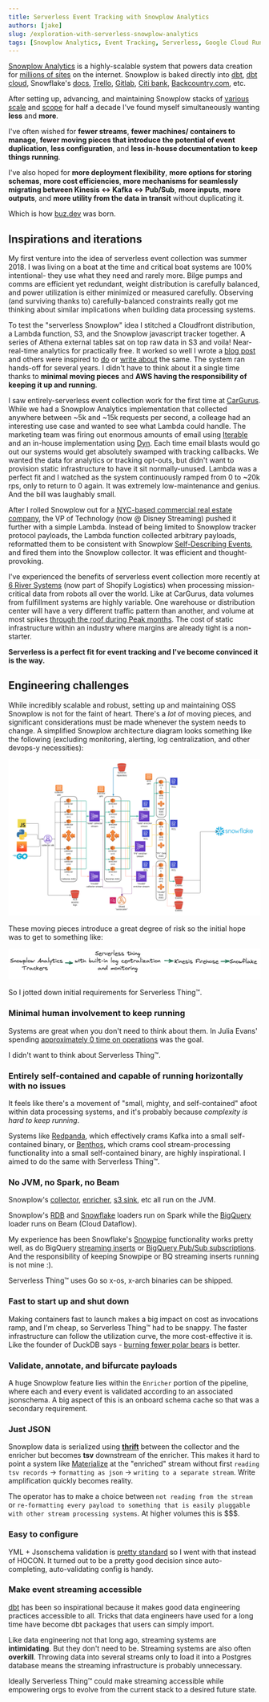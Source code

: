 ```yaml
---
title: Serverless Event Tracking with Snowplow Analytics
authors: [jake]
slug: /exploration-with-serverless-snowplow-analytics
tags: [Snowplow Analytics, Event Tracking, Serverless, Google Cloud Run, Pub/Sub, BigQuery]
---
```


[Snowplow Analytics](https://snowplow.io/) is a highly-scalable system that powers data creation for [millions of sites](https://trends.builtwith.com/analytics/Snowplow) on the internet. Snowplow is baked directly into [dbt](https://github.com/dbt-labs/dbt-core/blob/main/core/dbt/tracking.py#L33-L47), [dbt cloud](https://cloud.getdbt.com/), Snowflake's [docs](https://docs.snowflake.com/en/user-guide-getting-started.html), [Trello](https://trello.com/), [Gitlab](https://gitlab.com/), [Citi bank](https://www.citi.com/), [Backcountry.com](https://www.backcountry.com/), etc.

After setting up, advancing, and maintaining Snowplow stacks of [various scale](https://bostata.com/268-billion-events-with-snowplow-snowflake-at-cargurus) and [scope](https://bostata.com/client-side-instrumentation-for-under-one-dollar) for half a decade I've found myself simultaneously wanting **less** and **more**.

I've often wished for **fewer streams**, **fewer machines/ containers to manage**, **fewer moving pieces that introduce the potential of event duplication**, **less configuration**, and **less in-house documentation to keep things running**.

I've also hoped for **more deployment flexibility**, **more options for storing schemas**, **more cost efficiencies**, **more mechanisms for seamlessly migrating between Kinesis <-> Kafka <-> Pub/Sub**, **more inputs**, **more outputs**, and **more utility from the data in transit** without duplicating it.


Which is how [buz.dev](https://buz.dev) was born.


## Inspirations and iterations

My first venture into the idea of serverless event collection was summer 2018. I was living on a boat at the time and critical boat systems are 100% intentional- they use what they need and rarely more. Bilge pumps and comms are efficient yet redundant, weight distribution is carefully balanced, and power utilization is either minimized or measured carefully. Observing (and surviving thanks to) carefully-balanced constraints really got me thinking about similar implications when building data processing systems.

To test the "serverless Snowplow" idea I stitched a Cloudfront distribution, a Lambda function, S3, and the Snowplow javascript tracker together. A series of Athena external tables sat on top raw data in S3 and voila! Near-real-time analytics for practically free. It worked so well I wrote a [blog post](https://bostata.com/client-side-instrumentation-for-under-one-dollar/) and others were inspired to [do](https://discourse.snowplow.io/t/snowplow-serverless/1912/14) or [write about](https://www.ownyourbusinessdata.net/enrich-snowplow-data-with-aws-lambda-function/) the same. The system ran hands-off for several years. I didn't have to think about it a single time thanks to **minimal moving pieces** and **AWS having the responsibility of keeping it up and running**. 

I saw entirely-serverless event collection work for the first time at [CarGurus](https://www.cargurus.com/). While we had a Snowplow Analytics implementation that collected anywhere between ~5k and ~15k requests per second, a colleage had an interesting use case and wanted to see what Lambda could handle. The marketing team was firing out enormous amounts of email using [Iterable](https://iterable.com/) and an in-house implementation using [Dyn](https://help.dyn.com/email-delivery-gsg/). Each time email blasts would go out our systems would get absolutely swamped with tracking callbacks. We wanted the data for analytics or tracking opt-outs, but didn't want to provision static infrastructure to have it sit normally-unused. Lambda was a perfect fit and I watched as the system continuously ramped from 0 to ~20k rps, only to return to 0 again. It was extremely low-maintenance and genius. And the bill was laughably small.

After I rolled Snowplow out for a [NYC-based commercial real estate company](https://www.bisnow.com/), the VP of Technology (now @ Disney Streaming) pushed it further with a simple Lambda. Instead of being limited to Snowplow tracker protocol payloads, the Lambda function collected arbitrary payloads, reformatted them to be consistent with Snowplow [Self-Describing Events](https://docs.snowplow.io/docs/understanding-tracking-design/out-of-the-box-vs-custom-events-and-entities/#self-describing-events), and fired them into the Snowplow collector. It was efficient and thought-provoking.

I've experienced the benefits of serverless event collection more recently at [6 River Systems](https://6river.com/data-driven-robotics-leveraging-google-cloud-platform-and-big-data-to-improve-robot-behaviors/) (now part of Shopify Logistics) when processing mission-critical data from robots all over the world. Like at CarGurus, data volumes from fulfillment systems are highly variable. One warehouse or distribution center will have a very different traffic pattern than another, and volume at most spikes [through the roof during Peak months](https://supplychaingamechanger.com/strategies-to-survive-the-peak-season-fulfillment-surge/). The cost of static infrastructure within an industry where margins are already tight is a non-starter.


**Serverless is a perfect fit for event tracking and I've become convinced it is the way.**


## Engineering challenges

While incredibly scalable and robust, setting up and maintaining OSS Snowplow is not for the faint of heart. There's a _lot_ of moving pieces, and significant considerations must be made whenever the system needs to change. A simplified Snowplow architecture diagram looks something like the following (excluding monitoring, alerting, log centralization, and other devops-y necessities):

![snowplow](img/snowplow_arch.png)

These moving pieces introduce a great degree of risk so the initial hope was to get to something like:

![serverless thing](img/serverless_thing.png)

So I jotted down initial requirements for Serverless Thing™.


### Minimal human involvement to keep running

Systems are great when you don't need to think about them. In Julia Evans' spending [approximately 0 time on operations](https://jvns.ca/blog/2022/07/09/monitoring-small-web-services/) was the goal.

I didn't want to think about Serverless Thing™.

### Entirely self-contained and capable of running horizontally with no issues

It feels like there's a movement of "small, mighty, and self-contained" afoot within data processing systems, and it's probably because *complexity is hard to keep running*.

Systems like [Redpanda](https://redpanda.com/), which effectively crams Kafka into a small self-contained binary, or [Benthos](https://www.benthos.dev/), which crams cool stream-processing functionality into a small self-contained binary, are highly inspirational. I aimed to do the same with Serverless Thing™.

### No JVM, no Spark, no Beam

Snowplow's [collector](https://docs.snowplow.io/docs/pipeline-components-and-applications/stream-collector/), [enricher](https://docs.snowplow.io/docs/pipeline-components-and-applications/enrichment-components/enrich/#enrich-kinesis), [s3 sink](https://docs.snowplow.io/docs/pipeline-components-and-applications/loaders-storage-targets/s3-loader/), etc all run on the JVM.

Snowplow's [RDB](https://docs.snowplow.io/docs/pipeline-components-and-applications/loaders-storage-targets/snowplow-rdb-loader-3-0-0/) and [Snowflake](https://docs.snowplow.io/docs/pipeline-components-and-applications/loaders-storage-targets/snowplow-snowflake-loader/) loaders run on Spark while the [BigQuery](https://docs.snowplow.io/docs/pipeline-components-and-applications/loaders-storage-targets/bigquery-loader/) loader runs on Beam (Cloud Dataflow).

My experience has been Snowflake's [Snowpipe](https://docs.snowflake.com/en/user-guide/data-load-snowpipe-intro.html) functionality works pretty well, as do BigQuery [streaming inserts](https://cloud.google.com/bigquery/docs/samples/bigquery-table-insert-rows) or [BigQuery Pub/Sub subscriptions](https://cloud.google.com/pubsub/docs/bigquery). And the responsibility of keeping Snowpipe or BQ streaming inserts running is not mine :).

Serverless Thing™ uses Go so x-os, x-arch binaries can be shipped.

### Fast to start up and shut down

Making containers fast to launch makes a big impact on cost as invocations ramp, and I'm cheap, so Serverless Thing™ had to be snappy. The faster infrastructure can follow the utilization curve, the more cost-effective it is. Like the founder of DuckDB says - [burning fewer polar bears](https://youtu.be/Z-6SnP6yzgo?t=1826) is better.

### Validate, annotate, and bifurcate payloads

A huge Snowplow feature lies within the `Enricher` portion of the pipeline, where each and every event is validated according to an associated jsonschema. A big aspect of this is an onboard schema cache so that was a secondary requirement.

### Just JSON

Snowplow data is serialized using **[thrift](https://thrift.apache.org/)** between the collector and the enricher but becomes **tsv** downstream of the enricher. This makes it hard to point a system like [Materialize](https://materialize.com/) at the "enriched" stream without first `reading tsv records` -> `formatting as json` -> `writing to a separate stream`. Write amplification quickly becomes reality.

The operator has to make a choice between `not reading from the stream` or `re-formatting every payload to something that is easily pluggable with other stream processing systems`. At higher volumes this is $$$.


### Easy to configure

YML + Jsonschema validation is [pretty standard](https://www.schemastore.org/json/) so I went with that instead of HOCON. It turned out to be a pretty good decision since auto-completing, auto-validating config is handy.


### Make event streaming accessible

[dbt](https://www.getdbt.com/) has been so inspirational because it makes good data engineering practices accessible to all. Tricks that data engineers have used for a long time have become dbt packages that users can simply import.

Like data engineering not that long ago, streaming systems are **intimidating**. But they don't need to be. Streaming systems are also often **overkill**. Throwing data into several streams only to load it into a Postgres database means the streaming infrastructure is probably unnecessary.

Ideally Serverless Thing™ could make streaming accessible while empowering orgs to evolve from the current stack to a desired future state.